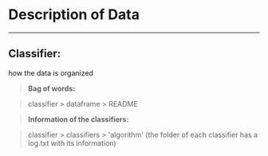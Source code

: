 Description of Data
===================

----------

Classifier:
-------------

how the data is organized

> **Bag of words:**

> classifier > dataframe > README

> **Information of the classifiers:**

> classifier > classifiers > 'algorithm' (the folder of each classifier has a log.txt with its information) 
